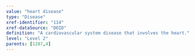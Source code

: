 ```yaml
---
value: "heart disease"
type: "Disease"
xref-identifier: "114"
xref-dataSource: "DOID"
definition: "A cardiovascular system disease that involves the heart."
level: "Level 2"
parents: [1287,4]
---
```

